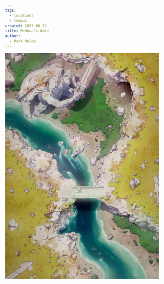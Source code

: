 ```yaml
---
tags:
  - locations
  - tempus
created: 2025-06-22
title: Medusa's Wake
author:
  - Mark Molea
---
```



![medusas-wake.jpg](/images/medusas-wake.jpg)

